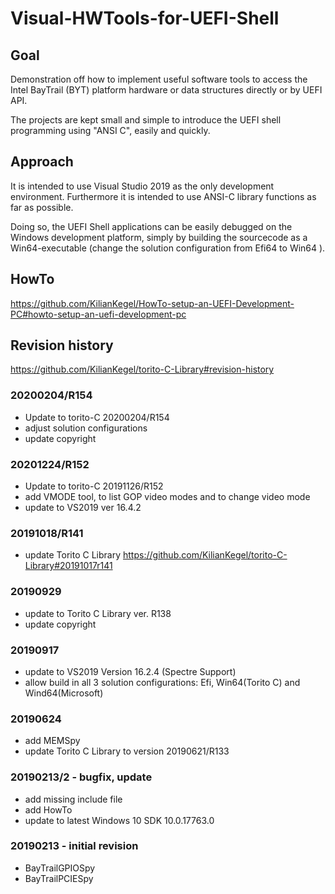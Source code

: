 # Visual-HWTools-for-UEFI-Shell

## Goal
Demonstration off how to implement useful software tools to access
the Intel BayTrail (BYT) platform hardware or data structures directly or
by UEFI API.

The projects are kept small and simple to introduce the UEFI shell
programming using "ANSI C", easily and quickly.

## Approach
It is intended to use Visual Studio 2019 as the only development environment.
Furthermore it is intended to use ANSI-C library functions as far as possible.

Doing so, the UEFI Shell applications can be easily debugged
on the Windows development platform, simply by building the sourcecode
as a Win64-executable (change the solution configuration from Efi64 to Win64 ).

## HowTo
https://github.com/KilianKegel/HowTo-setup-an-UEFI-Development-PC#howto-setup-an-uefi-development-pc

## Revision history
https://github.com/KilianKegel/torito-C-Library#revision-history

### 20200204/R154
* Update to torito-C 20200204/R154
* adjust solution configurations
* update copyright
### 20201224/R152
* Update to torito-C 20191126/R152
* add VMODE tool, to list GOP video modes and to change video mode
* update to VS2019 ver 16.4.2
### 20191018/R141
* update Torito C Library https://github.com/KilianKegel/torito-C-Library#20191017r141
### 20190929
* update to Torito C Library ver. R138
* update copyright

### 20190917
* update to VS2019 Version 16.2.4 (Spectre Support)
* allow build in all 3 solution configurations: Efi, Win64(Torito C) and Wind64(Microsoft)

### 20190624
* add MEMSpy
* update Torito C Library to version 20190621/R133

### 20190213/2 - bugfix, update
* add missing include file
* add HowTo
* update to latest Windows 10 SDK 10.0.17763.0

### 20190213 - initial revision
* BayTrailGPIOSpy
* BayTrailPCIESpy
